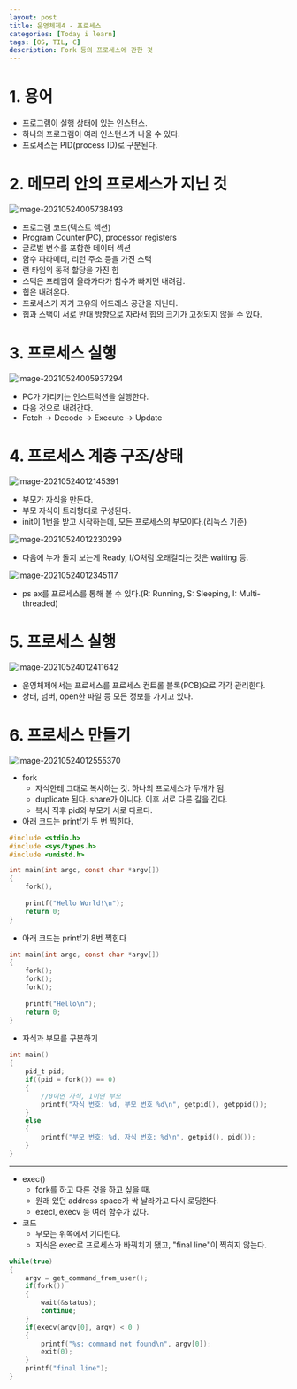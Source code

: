 ```yaml
---
layout: post
title: 운영체제4 - 프로세스
categories: [Today i learn]
tags: [OS, TIL, C]
description: Fork 등의 프로세스에 관한 것
---
```


# 1. 용어

- 프로그램이 실행 상태에 있는 인스턴스.
- 하나의 프로그램이 여러 인스턴스가 나올 수 있다.
- 프로세스는 PID(process ID)로 구분된다.

# 2. 메모리 안의 프로세스가 지닌 것
![image-20210524005738493](https://raw.githubusercontent.com/chunyunseo/ImageRepo/image/img/image-20210524005738493.png)

- 프로그램 코드(텍스트 섹션)
- Program Counter(PC), processor registers
- 글로벌 변수를 포함한 데이터 섹션
- 함수 파라메터, 리턴 주소 등을 가진 스택
- 런 타임의 동적 할당을 가진 힙
- 스택은 프레임이 올라가다가 함수가 빠지면 내려감.
- 힙은 내려온다.
- 프로세스가 자기 고유의 어드레스 공간을 지닌다.
- 힙과 스택이 서로 반대 방향으로 자라서 힙의 크기가 고정되지 않을 수 있다.

# 3. 프로세스 실행

![image-20210524005937294](https://raw.githubusercontent.com/chunyunseo/ImageRepo/image/img/image-20210524005937294.png)

- PC가 가리키는 인스트럭션을 실행한다.
- 다음 것으로 내려간다.
- Fetch -> Decode -> Execute -> Update

# 4. 프로세스 계층 구조/상태

![image-20210524012145391](https://raw.githubusercontent.com/chunyunseo/ImageRepo/image/img/image-20210524012145391.png)

- 부모가 자식을 만든다.
- 부모 자식이 트리형태로 구성된다.
- init이 1번을 받고 시작하는데, 모든 프로세스의 부모이다.(리눅스 기준)

![image-20210524012230299](https://raw.githubusercontent.com/chunyunseo/ImageRepo/image/img/image-20210524012230299.png)

- 다음에 누가 돌지 보는게 Ready, I/O처럼 오래걸리는 것은 waiting 등.

![image-20210524012345117](https://raw.githubusercontent.com/chunyunseo/ImageRepo/image/img/image-20210524012345117.png)

- ps ax를 프로세스를 통해 볼 수 있다.(R: Running, S: Sleeping, I: Multi-threaded)



# 5. 프로세스 실행

![image-20210524012411642](https://raw.githubusercontent.com/chunyunseo/ImageRepo/image/img/image-20210524012411642.png)

- 운영체제에서는 프로세스를 프로세스 컨트롤 블록(PCB)으로 각각 관리한다.
- 상태, 넘버, open한 파일 등 모든 정보를 가지고 있다.



# 6. 프로세스 만들기

![image-20210524012555370](https://raw.githubusercontent.com/chunyunseo/ImageRepo/image/img/image-20210524012555370.png)

- fork
  - 자식한테 그대로 복사하는 것. 하나의 프로세스가 두개가 됨.
  - duplicate 된다. share가 아니다. 이후 서로 다른 길을 간다.
  - 복사 직후 pid와 부모가 서로 다르다.
- 아래 코드는 printf가 두 번 찍힌다.

```c
#include <stdio.h>
#include <sys/types.h>
#include <unistd.h>

int main(int argc, const char *argv[])
{
    fork();
    
    printf("Hello World!\n");
    return 0;
}
```

- 아래 코드는 printf가 8번 찍힌다

```c
int main(int argc, const char *argv[])
{
    fork();
    fork();
    fork();
    
    printf("Hello\n");
    return 0;
}
```

- 자식과 부모를 구분하기

```c
int main()
{
	pid_t pid;
    if((pid = fork()) == 0)
    {
        //0이면 자식, 1이면 부모
        printf("자식 번호: %d, 부모 번호 %d\n", getpid(), getppid());
	}
    else
    {
        printf("부모 번호: %d, 자식 번호: %d\n", getpid(), pid());
    }
}
```

---

- exec()
  - fork를 하고 다른 것을 하고 싶을 때.
  - 원래 있던 address space가 싹 날라가고 다시 로딩한다.
  - execl, execv 등 여러 함수가 있다.
- 코드
  - 부모는 위쪽에서 기다린다.
  - 자식은 exec로 프로세스가 바꿔치기 됐고, "final line"이 찍히지 않는다.

```c
while(true)
{
    argv = get_command_from_user();
    if(fork())
    {
        wait(&status);
        continue;
    }
    if(execv(argv[0], argv) < 0 )
    {
        printf("%s: command not found\n", argv[0]);
        exit(0);
	}
    printf("final line");
}
```

